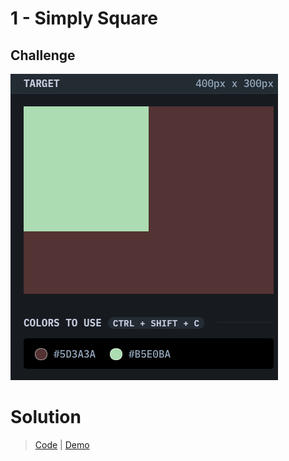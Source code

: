 # 1 - Simply Square

## Challenge
![Simply Square](./simply-square.png)

# Solution
> [Code](https://github.com/npranto/cssbattle/tree/main/battle-1/simply-square) |
> [Demo](https://npranto.github.io/cssbattle/battle-1/simply-square)
